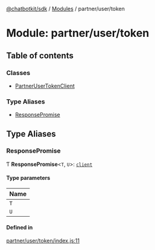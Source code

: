 [@chatbotkit/sdk](../README.md) / [Modules](../modules.md) / partner/user/token

# Module: partner/user/token

## Table of contents

### Classes

- [PartnerUserTokenClient](../classes/partner_user_token.PartnerUserTokenClient.md)

### Type Aliases

- [ResponsePromise](partner_user_token.md#responsepromise)

## Type Aliases

### ResponsePromise

Ƭ **ResponsePromise**\<`T`, `U`\>: [`client`](client.md)

#### Type parameters

| Name |
| :------ |
| `T` |
| `U` |

#### Defined in

[partner/user/token/index.js:11](https://github.com/chatbotkit/node-sdk/blob/main/packages/sdk/src/partner/user/token/index.js#L11)
